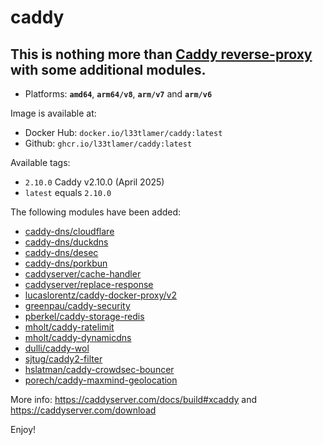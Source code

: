 # caddy

## This is nothing more than **[Caddy reverse-proxy](https://github.com/caddyserver/caddy)** with some additional modules.

* Platforms: **`amd64`**, **`arm64/v8`**, **`arm/v7`** and **`arm/v6`**

Image is available at:

* Docker Hub: `docker.io/l33tlamer/caddy:latest`
* Github: `ghcr.io/l33tlamer/caddy:latest`

Available tags:

* `2.10.0` Caddy v2.10.0 (April 2025)
* `latest` equals `2.10.0`

The following modules have been added:

* [caddy-dns/cloudflare](https://github.com/caddy-dns/cloudflare)
* [caddy-dns/duckdns](https://github.com/caddy-dns/duckdns)
* [caddy-dns/desec](https://github.com/caddy-dns/desec)
* [caddy-dns/porkbun](https://github.com/caddy-dns/porkbun)
* [caddyserver/cache-handler](https://github.com/caddyserver/cache-handler)
* [caddyserver/replace-response](https://github.com/caddyserver/replace-response)
* [lucaslorentz/caddy-docker-proxy/v2](https://github.com/lucaslorentz/caddy-docker-proxy/v2)
* [greenpau/caddy-security](https://github.com/greenpau/caddy-security)
* [pberkel/caddy-storage-redis](https://github.com/pberkel/caddy-storage-redis)
* [mholt/caddy-ratelimit](https://github.com/mholt/caddy-ratelimit)
* [mholt/caddy-dynamicdns](https://github.com/mholt/caddy-dynamicdns)
* [dulli/caddy-wol](https://github.com/dulli/caddy-wol)
* [sjtug/caddy2-filter](https://github.com/sjtug/caddy2-filter)
* [hslatman/caddy-crowdsec-bouncer](https://github.com/hslatman/caddy-crowdsec-bouncer)
* [porech/caddy-maxmind-geolocation](https://github.com/porech/caddy-maxmind-geolocation)

More info: https://caddyserver.com/docs/build#xcaddy and https://caddyserver.com/download

Enjoy!
